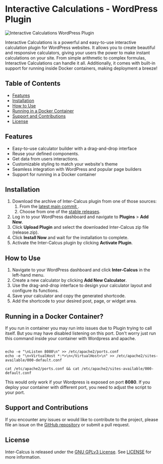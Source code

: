 # Interactive Calculations - WordPress Plugin

![Interactive Calculations WordPress Plugin](https://php.jandys.eu/wp-content/uploads/2023/05/iCalc-Small.png)

Interactive Calculations is a powerful and easy-to-use interactive calculation plugin for WordPress websites. It allows
you to
create
beautiful and responsive calculators, giving your users the power to make instant calculations on your site. From simple
arithmetic to complex formulas, Interactive Calculations can handle it all. Additionally, it comes with built-in support
for running
inside
Docker containers, making deployment a breeze!

## Table of Contents

- [Features](#features)
- [Installation](#installation)
- [How to Use](#how-to-use)
- [Running in a Docker Container](#running-in-a-docker-container)
- [Support and Contributions](#support-and-contributions)
- [License](#license)

## Features

- Easy-to-use calculator builder with a drag-and-drop interface
- Reuse your defined components.
- Get data from users interactions.
- Customizable styling to match your website's theme
- Seamless integration with WordPress and popular page builders
- Support for running in a Docker container

## Installation

1. Download the archive of Inter-Calcus plugin from
   one of those sources:
    1. From
       the [latest main commit ](https://github.com/Jandys/Inter-Calcus-interactive-calculations/blob/release-archives/release.zip ).
    2. Choose from one of
       the [stable releases](https://github.com/Jandys/Inter-Calcus-interactive-calculations/releases).
2. Log in to your WordPress dashboard and navigate to **Plugins** > **Add New**.
3. Click **Upload Plugin** and select the downloaded Inter-Calcus zip file (release.zip).
4. Click **Install Now** and wait for the installation to complete.
5. Activate the Inter-Calcus plugin by clicking **Activate Plugin**.

## How to Use

1. Navigate to your WordPress dashboard and click **Inter-Calcus** in the left-hand menu.
2. Create a new calculator by clicking **Add New Calculator**.
3. Use the drag-and-drop interface to design your calculator layout and configure its functions.
4. Save your calculator and copy the generated shortcode.
5. Add the shortcode to your desired post, page, or widget area.

## Running in a Docker Container?

If you run in container you may run into issues due to Plugin trying to call itself. But you may have disabled listening
on this port.
Don't worry just run this command inside your container with Wordpress and apache.

```shell

echo -e "\nListen 8080\n" >> /etc/apache2/ports.conf
echo -e "\n<VirtualHost *:*>\n</VirtualHost>\n" >> /etc/apache2/sites-available/000-default.conf

cat /etc/apache2/ports.conf && cat /etc/apache2/sites-available/000-default.conf
```

This would only work if your Wordpress is exposed on port **8080**. If you deploy your container with different port,
you need to adjust the script to your port.

## Support and Contributions

If you encounter any issues or would like to contribute to the project, please file an issue on
the [GitHub repository](https://github.com/Jandys/Inter-Calcus-interactive-calculations/issues) or submit a pull
request.

## License

Inter-Calcus is released under the [GNU GPLv3 License](https://www.gnu.org/licenses/gpl-3.0.en.html).
See [LICENSE](LICENSE)
for more
information.
